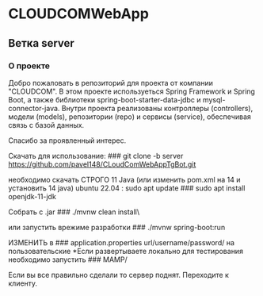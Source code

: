 # CLOUDCOMWebApp
## Ветка server
### О проекте
Добро пожаловать в репозиторий для проекта от компании  "CLOUDCOM". В этом проекте  используеться Spring Framework и Spring Boot, а также библиотеки spring-boot-starter-data-jdbc и mysql-connector-java. Внутри проекта реализованы контроллеры (controllers), модели (models), репозитории (repo) и сервисы (service), обеспечивая связь с базой данных.

Спасибо за проявленный интерес. 



Скачать для использование: ### git clone -b server https://github.com/pavel148/CLoudComWebAppTgBot.git

необходимо скачать СТРОГО 11 Java (или изменить pom.xml на 14 и установить 14 java) ubuntu 22.04 : sudo apt update            ###  sudo apt install openjdk-11-jdk


Собрать с .jar  ### ./mvnw clean install\

или  запустить врежиме разработки  ### ./mvnw spring-boot:run


ИЗМЕНИТЬ в ###  application.properties  url/username/password/ на пользовательские 
*Если развертываете локально для тестирования необходимо запустить ### MAMP/

Если вы все правильно сделали то сервер поднят. Переходите к клиенту.
